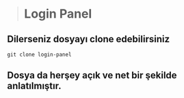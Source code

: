 ># Login Panel

## Dilerseniz dosyayı clone edebilirsiniz

```
git clone login-panel
```

## Dosya da herşey açık ve net bir şekilde anlatılmıştır.
